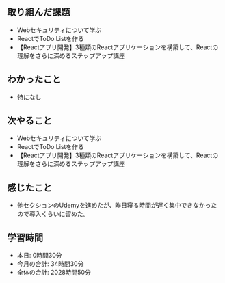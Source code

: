 ## 取り組んだ課題
- Webセキュリティについて学ぶ
- ReactでToDo Listを作る
- 【Reactアプリ開発】3種類のReactアプリケーションを構築して、Reactの理解をさらに深めるステップアップ講座 
## わかったこと
- 特になし
## 次やること
- Webセキュリティについて学ぶ
- ReactでToDo Listを作る
- 【Reactアプリ開発】3種類のReactアプリケーションを構築して、Reactの理解をさらに深めるステップアップ講座 
## 感じたこと
- 他セクションのUdemyを進めたが、昨日寝る時間が遅く集中できなかったので導入くらいに留めた。
## 学習時間
- 本日: 0時間30分
- 今月の合計: 34時間30分
- 全体の合計: 2028時間50分
